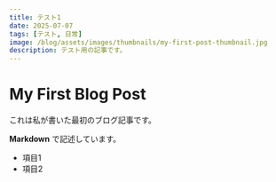 ```yaml
---
title: テスト1
date: 2025-07-07
tags: [テスト, 日常]
image: /blog/assets/images/thumbnails/my-first-post-thumbnail.jpg
description: テスト用の記事です。
---
```


# My First Blog Post

これは私が書いた最初のブログ記事です。

**Markdown** で記述しています。

- 項目1
- 項目2
